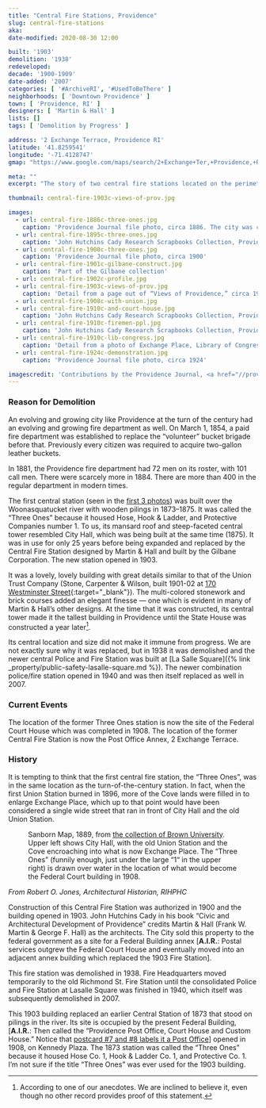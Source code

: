```yaml
---
title: "Central Fire Stations, Providence"
slug: central-fire-stations
aka: 
date-modified: 2020-08-30 12:00

built: '1903'
demolition: '1938'
redeveloped:
decade: '1900-1909'
date-added: '2007'
categories: [ '#ArchiveRI', '#UsedToBeThere' ]
neighborhoods: [ 'Downtown Providence' ]
town: [ 'Providence, RI' ]
designers: [ 'Martin & Hall' ]
lists: []
tags: [ 'Demolition by Progress' ]

address: '2 Exchange Terrace, Providence RI'
latitude: '41.8259541'
longitude: '-71.4128747'
gmap: "https://www.google.com/maps/search/2+Exchange+Ter,+Providence,+RI,+US/@41.8259541,-71.4128747,17z/data=!3m1!4b1!4m3!2m2!3m1!2s2+Exchange+Ter,+Providence,+RI,+US"

meta: ""
excerpt: "The story of two central fire stations located on the perimeter of Exchange Place, now Kennedy Plaza."

thumbnail: central-fire-1903c-views-of-prov.jpg

images:
  - url: central-fire-1886c-three-ones.jpg
    caption: 'Providence Journal file photo, circa 1886. The city was celebrating the 250th anniversary of its founding.'
  - url: central-fire-1895c-three-ones.jpg
    caption: 'John Hutchins Cady Research Scrapbooks Collection, Providence Public Library, circa 1895'
  - url: central-fire-1900c-three-ones.jpg
    caption: 'Providence Journal file photo, circa 1900'
  - url: central-fire-1901c-gilbane-construct.jpg
    caption: 'Part of the Gilbane collection'
  - url: central-fire-1902c-profile.jpg
  - url: central-fire-1903c-views-of-prov.jpg
    caption: 'Detail from a page out of “Views of Providence,” circa 1903'
  - url: central-fire-1908c-with-union.jpg
  - url: central-fire-1910c-and-court-house.jpg
    caption: 'John Hutchins Cady Research Scrapbooks Collection, Providence Public Library, circa 1910'
  - url: central-fire-1910c-firemen-ppl.jpg
    caption: 'John Hutchins Cady Research Scrapbooks Collection, Providence Public Library, circa 1910'
  - url: central-fire-1910c-lib-congress.jpg
    caption: 'Detail from a photo of Exchange Place, Library of Congress, circa 1910'
  - url: central-fire-1924c-demonstration.jpg
    caption: 'Providence Journal file photo, circa 1924'

imagescredit: 'Contributions by the Providence Journal, <a href="//provlibdigital.org/islandora/object/islandora%3A036-03" target="_blank">John Hutchins Cady Research Scrapbooks Collection</a> at the Providence Public Library, and the Library of Congress'
---
```


### Reason for Demolition

An evolving and growing city like Providence at the turn of the century had an evolving and growing fire department as well. On March 1, 1854, a paid fire department was established to replace the “volunteer” bucket brigade before that. Previously every citizen was required to acquire two-gallon leather buckets. 

In 1881, the Providence fire department had 72 men on its roster, with 101 call men. There were scarcely more in 1884. There are more than 400 in the regular department in modern times. 

The first central station (seen in the [first 3 photos](#photo-2)) was built over the Woonasquatucket river with wooden pilings in 1873–1875. It was called the “Three Ones” because it housed Hose, Hook & Ladder, and Protective Companies number 1. To us, its mansard roof and steep-faceted central tower resembled City Hall, which was being built at the same time (1875). It was in use for only 25 years before being expanded and replaced by the Central Fire Station designed by Martin & Hall and built by the Gilbane Corporation. The new station opened in 1903. 

It was a lovely, lovely building with great details similar to that of the Union Trust Company (Stone, Carpenter & Wilson, built 1901-02 at [170 Westminster Street](//www.google.com/maps/place/170+Westminster+St,+Providence,+RI+02903/@41.8235943,-71.4135251,17z/data=!3m1!4b1!4m5!3m4!1s0x89e44514106fba8f:0x457e1f5b8668e003!8m2!3d41.8235943!4d-71.4113364){:target="_blank"}). The multi-colored stonework and brick courses added an elegant finesse — one which is evident in many of Martin & Hall’s other designs. At the time that it was constructed, its central tower made it the tallest building in Providence until the State House was constructed a year later[^1]. 

[^1]: According to one of our anecdotes. We are inclined to believe it, even though no other record provides proof of this statement.

Its central location and size did not make it immune from progress. We are not exactly sure why it was replaced, but in 1938 it was demolished and the newer central Police and Fire Station was built at [La Salle Square]({% link _property/public-safety-lasalle-square.md %}). The newer combination police/fire station opened in 1940 and was then itself replaced as well in 2007. 


### Current Events

The location of the former Three Ones station is now the site of the Federal Court House which was completed in 1908. The location of the former Central Fire Station is now the Post Office Annex, 2 Exchange Terrace. 


### History

It is tempting to think that the first central fire station, the “Three Ones”, was in the same location as the turn-of-the-century station. In fact, when the first Union Station burned in 1896, more of the Cove lands were filled in to enlarge Exchange Place, which up to that point would have been considered a single wide street that ran in front of City Hall and the old Union Station. 

<figure class="u__img">
  <a href="#photo-4">
    <img src="{{ site.propimg_path }}{{ page.slug }}/sanborn-map-1889-xxchange-place-plate-1.jpg" alt="" />
  </a>
  <figcaption>
    Sanborn Map, 1889, from <a href="//repository.library.brown.edu/studio/item/bdr:212114/" target="_blank">the collection of Brown University</a>. Upper left shows City Hall, with the old Union Station and the Cove encroaching into what is now Exchange Place. The “Three Ones” (funnily enough, just under the large “1“ in the upper right) is drawn over water in the location of what would become the Federal Court building in 1908. 
  </figcaption>
</figure>

_From Robert O. Jones, Architectural Historian, RIHPHC_

Construction of this Central Fire Station was authorized in 1900 and the building opened in 1903. John Hutchins Cady in his book “Civic and Architectural Development of Providence” credits Martin & Hall (Frank W. Martin & George F. Hall) as the architects. The City sold this property to the federal government as a site for a Federal Building annex [**A.I.R.**: Postal services outgrew the Federal Court House and eventually moved into an adjacent annex building which replaced the 1903 Fire Station]. 

This fire station was demolished in 1938. Fire Headquarters moved temporarily to the old Richmond St. Fire Station until the consolidated Police and Fire Station at Lasalle Square was finished in 1940, which itself was subsequently demolished in 2007.

This 1903 building replaced an earlier Central Station of 1873 that stood on pilings in the river. Its site is occupied by the present Federal Building, [**A.I.R.**: Then called the “Providence Post Office, Court House and Custom House.” Notice that [postcard #7 and #8 labels it a Post Office](#photo-7)] opened in 1908, on Kennedy Plaza. The 1873 station was called the “Three Ones” because it housed Hose Co. 1, Hook & Ladder Co. 1, and Protective Co. 1. I’m not sure if the title “Three Ones” was ever used for the 1903 building.
